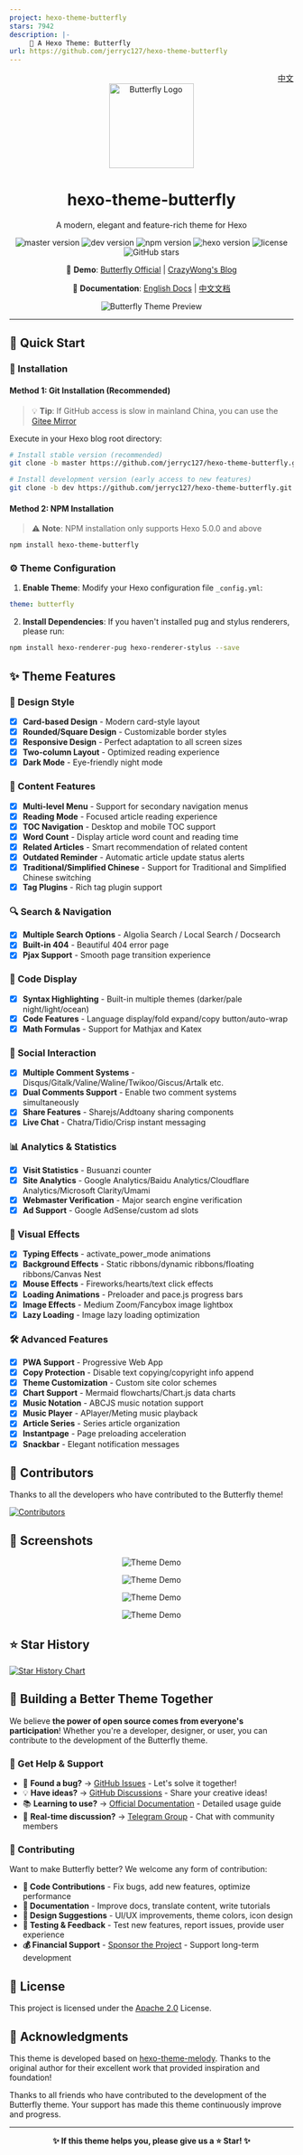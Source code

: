 ```yaml
---
project: hexo-theme-butterfly
stars: 7942
description: |-
     🦋 A Hexo Theme: Butterfly
url: https://github.com/jerryc127/hexo-theme-butterfly
---
```


<div align="right">
  <a title="中文" href="/README_CN.md">中文</a>
</div>

<div align="center">

<img src="./source/img/butterfly-icon.png" width="150" height="150" alt="Butterfly Logo" />

# hexo-theme-butterfly

A modern, elegant and feature-rich theme for Hexo

![master version](https://img.shields.io/github/package-json/v/jerryc127/hexo-theme-butterfly/master?color=%231ab1ad&label=master)
![dev version](https://img.shields.io/github/package-json/v/jerryc127/hexo-theme-butterfly/dev?label=dev)
![npm version](https://img.shields.io/npm/v/hexo-theme-butterfly?color=%09%23bf00ff)
![hexo version](https://img.shields.io/badge/hexo-5.3.0+-0e83cd)
![license](https://img.shields.io/github/license/jerryc127/hexo-theme-butterfly?color=FF5531)
![GitHub stars](https://img.shields.io/github/stars/jerryc127/hexo-theme-butterfly?style=social)

📢 **Demo**: [Butterfly Official](https://butterfly.js.org/) | [CrazyWong's Blog](https://blog.crazywong.com/)

📖 **Documentation**: [English Docs](https://butterfly.js.org/en/posts/butterfly-docs-en-get-started/) | [中文文档](https://butterfly.js.org/posts/21cfbf15/)

![Butterfly Theme Preview](https://cdn.jsdelivr.net/gh/jerryc127/CDN@m2/img/theme-butterfly-readme.png)

</div>

---

## 🚀 Quick Start

### 💾 Installation

#### Method 1: Git Installation (Recommended)

> 💡 **Tip**: If GitHub access is slow in mainland China, you can use the [Gitee Mirror](https://gitee.com/immyw/hexo-theme-butterfly.git)

Execute in your Hexo blog root directory:

```bash
# Install stable version (recommended)
git clone -b master https://github.com/jerryc127/hexo-theme-butterfly.git themes/butterfly
```

```bash
# Install development version (early access to new features)
git clone -b dev https://github.com/jerryc127/hexo-theme-butterfly.git themes/butterfly
```

#### Method 2: NPM Installation

> ⚠️ **Note**: NPM installation only supports Hexo 5.0.0 and above

```bash
npm install hexo-theme-butterfly
```

### ⚙️ Theme Configuration

1. **Enable Theme**: Modify your Hexo configuration file `_config.yml`:

```yaml
theme: butterfly
```

2. **Install Dependencies**: If you haven't installed pug and stylus renderers, please run:

```bash
npm install hexo-renderer-pug hexo-renderer-stylus --save
```

## ✨ Theme Features

### 🎨 Design Style
- [x] **Card-based Design** - Modern card-style layout
- [x] **Rounded/Square Design** - Customizable border styles
- [x] **Responsive Design** - Perfect adaptation to all screen sizes
- [x] **Two-column Layout** - Optimized reading experience
- [x] **Dark Mode** - Eye-friendly night mode

### 📝 Content Features
- [x] **Multi-level Menu** - Support for secondary navigation menus
- [x] **Reading Mode** - Focused article reading experience
- [x] **TOC Navigation** - Desktop and mobile TOC support
- [x] **Word Count** - Display article word count and reading time
- [x] **Related Articles** - Smart recommendation of related content
- [x] **Outdated Reminder** - Automatic article update status alerts
- [x] **Traditional/Simplified Chinese** - Support for Traditional and Simplified Chinese switching
- [x] **Tag Plugins** - Rich tag plugin support

### 🔍 Search & Navigation
- [x] **Multiple Search Options** - Algolia Search / Local Search / Docsearch
- [x] **Built-in 404** - Beautiful 404 error page
- [x] **Pjax Support** - Smooth page transition experience

### 🎨 Code Display
- [x] **Syntax Highlighting** - Built-in multiple themes (darker/pale night/light/ocean)
- [x] **Code Features** - Language display/fold expand/copy button/auto-wrap
- [x] **Math Formulas** - Support for Mathjax and Katex

### 💬 Social Interaction
- [x] **Multiple Comment Systems** - Disqus/Gitalk/Valine/Waline/Twikoo/Giscus/Artalk etc.
- [x] **Dual Comments Support** - Enable two comment systems simultaneously
- [x] **Share Features** - Sharejs/Addtoany sharing components
- [x] **Live Chat** - Chatra/Tidio/Crisp instant messaging

### 📊 Analytics & Statistics
- [x] **Visit Statistics** - Busuanzi counter
- [x] **Site Analytics** - Google Analytics/Baidu Analytics/Cloudflare Analytics/Microsoft Clarity/Umami
- [x] **Webmaster Verification** - Major search engine verification
- [x] **Ad Support** - Google AdSense/custom ad slots

### 🎪 Visual Effects
- [x] **Typing Effects** - activate_power_mode animations
- [x] **Background Effects** - Static ribbons/dynamic ribbons/floating ribbons/Canvas Nest
- [x] **Mouse Effects** - Fireworks/hearts/text click effects
- [x] **Loading Animations** - Preloader and pace.js progress bars
- [x] **Image Effects** - Medium Zoom/Fancybox image lightbox
- [x] **Lazy Loading** - Image lazy loading optimization

### 🛠️ Advanced Features
- [x] **PWA Support** - Progressive Web App
- [x] **Copy Protection** - Disable text copying/copyright info append
- [x] **Theme Customization** - Custom site color schemes
- [x] **Chart Support** - Mermaid flowcharts/Chart.js data charts
- [x] **Music Notation** - ABCJS music notation support
- [x] **Music Player** - APlayer/Meting music playback
- [x] **Article Series** - Series article organization
- [x] **Instantpage** - Page preloading acceleration
- [x] **Snackbar** - Elegant notification messages

## 🤝 Contributors

Thanks to all the developers who have contributed to the Butterfly theme!

[![Contributors](https://contrib.rocks/image?repo=jerryc127/hexo-theme-butterfly)](https://github.com/jerryc127/hexo-theme-butterfly/graphs/contributors)

## 📸 Screenshots

<div align="center">

![Theme Demo](https://cdn.jsdelivr.net/gh/jerryc127/CDN@m2/img/butterfly-readme-screenshots-1.jpg)

![Theme Demo](https://cdn.jsdelivr.net/gh/jerryc127/CDN@m2/img/butterfly-readme-screenshots-2.jpg)

![Theme Demo](https://cdn.jsdelivr.net/gh/jerryc127/CDN@m2/img/butterfly-readme-screenshots-3.jpg)

![Theme Demo](https://cdn.jsdelivr.net/gh/jerryc127/CDN@m2/img/butterfly-readme-screenshots-4.jpg)

</div>


## ⭐ Star History

[![Star History Chart](https://api.star-history.com/svg?repos=jerryc127/hexo-theme-butterfly&type=Date)](https://star-history.com/#jerryc127/hexo-theme-butterfly&Date)

## 🤝 Building a Better Theme Together

We believe **the power of open source comes from everyone's participation**! Whether you're a developer, designer, or user, you can contribute to the development of the Butterfly theme.

### 💬 Get Help & Support

- 🐛 **Found a bug?** → [GitHub Issues](https://github.com/jerryc127/hexo-theme-butterfly/issues) - Let's solve it together!
- 💡 **Have ideas?** → [GitHub Discussions](https://github.com/jerryc127/hexo-theme-butterfly/discussions) - Share your creative ideas!
- 📚 **Learning to use?** → [Official Documentation](https://butterfly.js.org/) - Detailed usage guide
- 💬 **Real-time discussion?** → [Telegram Group](https://t.me/bu2fly) - Chat with community members

### 🎯 Contributing

Want to make Butterfly better? We welcome any form of contribution:

- **🔧 Code Contributions** - Fix bugs, add new features, optimize performance
- **📝 Documentation** - Improve docs, translate content, write tutorials
- **🎨 Design Suggestions** - UI/UX improvements, theme colors, icon design
- **🧪 Testing & Feedback** - Test new features, report issues, provide user experience
- **💰 Financial Support** - [Sponsor the Project](https://buy.stripe.com/3cs6rP6YA91sbbG5kk) - Support long-term development

## 📄 License

This project is licensed under the [Apache 2.0](LICENSE) License.

## 🙏 Acknowledgments

This theme is developed based on [hexo-theme-melody](https://github.com/Molunerfinn/hexo-theme-melody). Thanks to the original author for their excellent work that provided inspiration and foundation!

Thanks to all friends who have contributed to the development of the Butterfly theme. Your support has made this theme continuously improve and progress.

---

<div align="center">

**✨ If this theme helps you, please give us a ⭐ Star! ✨**
</div>

